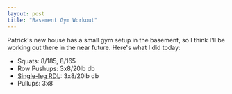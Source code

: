 ```yaml
---
layout: post
title: "Basement Gym Workout"
---
```


Patrick's new house has a small gym setup in the basement, so I think I'll be working out there in the near future. Here's what I did today:

- Squats: 8/185, 8/165
- Row Pushups: 3x8/20lb db
- [Single-leg RDL](https://www.youtube.com/watch?v=EMluwK8hQzA): 3x8/20lb db
- Pullups: 3x8
